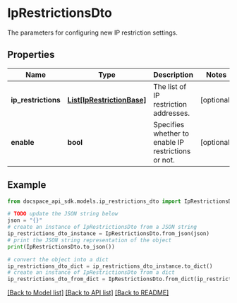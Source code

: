 # IpRestrictionsDto
The parameters for configuring new IP restriction settings.

## Properties

Name | Type | Description | Notes
------------ | ------------- | ------------- | -------------
**ip_restrictions** | [**List[IpRestrictionBase]**](IpRestrictionBase.md) | The list of IP restriction addresses. | [optional] 
**enable** | **bool** | Specifies whether to enable IP restrictions or not. | [optional] 

## Example

```python
from docspace_api_sdk.models.ip_restrictions_dto import IpRestrictionsDto

# TODO update the JSON string below
json = "{}"
# create an instance of IpRestrictionsDto from a JSON string
ip_restrictions_dto_instance = IpRestrictionsDto.from_json(json)
# print the JSON string representation of the object
print(IpRestrictionsDto.to_json())

# convert the object into a dict
ip_restrictions_dto_dict = ip_restrictions_dto_instance.to_dict()
# create an instance of IpRestrictionsDto from a dict
ip_restrictions_dto_from_dict = IpRestrictionsDto.from_dict(ip_restrictions_dto_dict)
```
[[Back to Model list]](../README.md#documentation-for-models) [[Back to API list]](../README.md#documentation-for-api-endpoints) [[Back to README]](../README.md)


